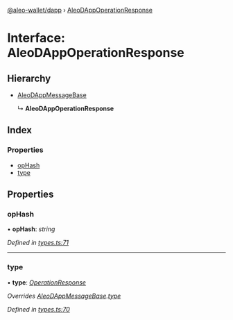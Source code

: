 [@aleo-wallet/dapp](../README.md) › [AleoDAppOperationResponse](aleodappoperationresponse.md)

# Interface: AleoDAppOperationResponse

## Hierarchy

* [AleoDAppMessageBase](aleodappmessagebase.md)

  ↳ **AleoDAppOperationResponse**

## Index

### Properties

* [opHash](aleodappoperationresponse.md#ophash)
* [type](aleodappoperationresponse.md#type)

## Properties

###  opHash

• **opHash**: *string*

*Defined in [types.ts:71](https://github.com/madfish-solutions/aleowallet-dapp/blob/0871fa5/src/types.ts#L71)*

___

###  type

• **type**: *[OperationResponse](../enums/aleodappmessagetype.md#operationresponse)*

*Overrides [AleoDAppMessageBase](aleodappmessagebase.md).[type](aleodappmessagebase.md#type)*

*Defined in [types.ts:70](https://github.com/madfish-solutions/aleowallet-dapp/blob/0871fa5/src/types.ts#L70)*
